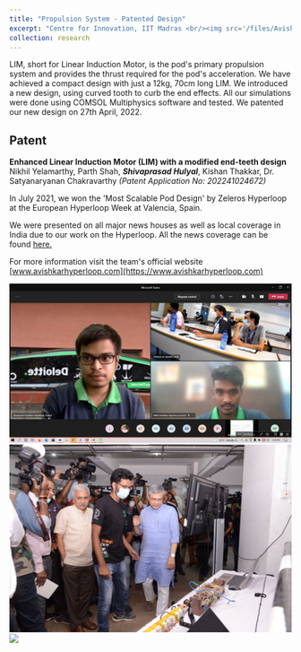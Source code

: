 ```yaml
---
title: "Propulsion System - Patented Design"
excerpt: "Centre for Innovation, IIT Madras <br/><img src='/files/Avishkar/LIM.png'  width='50%' alt='HyperloopPic'>"
collection: research
---
```

LIM, short for Linear Induction Motor, is the pod's primary propulsion system and provides the thrust required for the pod's acceleration. We have achieved a compact design with just a 12kg, 70cm long LIM. We introduced a new design, using curved tooth to curb the end effects.  All our simulations were done using COMSOL Multiphysics software and tested.
We patented our new design on 27th April, 2022.

## Patent

**Enhanced Linear Induction Motor (LIM) with a modified end-teeth design**
Nikhil Yelamarthy, Parth Shah, ***Shivaprasad Hulyal***, Kishan Thakkar, Dr. Satyanaryanan Chakravarthy
*(Patent Application No: 202241024672)*

In July 2021, we won the 'Most Scalable Pod Design' by Zeleros Hyperloop at the European Hyperloop Week at Valencia, Spain.

We were presented on all major news houses as well as local coverage in India due to our work on the Hyperloop. All the news coverage can be found [here.](https://shivaprasaduh.github.io//files/Avishkar/avishkar_news.pdf)

For more information visit the team's official website [www.avishkarhyperloop.com](https://www.avishkarhyperloop.com)

<img src='\files\Avishkar\Shiva-Online-EHW.jpeg'>

<img src='\files\Avishkar\MinisterLookinatLIM.jpeg'>


<img src='\files\Avishkar\Team-with-Pod.jpg'>
